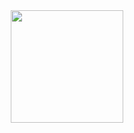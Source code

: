 <div align="center">
  <a href="https://github.com/pedrochais">
  <img height="180em" width="auto" src="https://github-readme-stats-git-masterrstaa-rickstaa.vercel.app/api/top-langs/?username=pedrochais&layout=compact&langs_count=8&theme=codeSTACKr"/>
</div>
